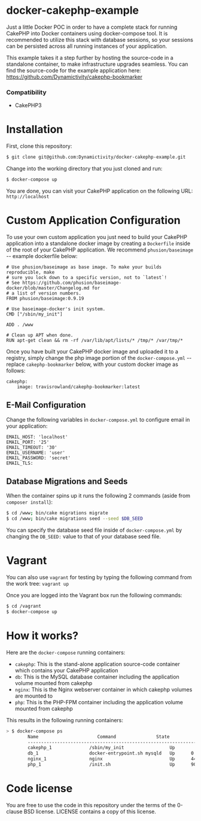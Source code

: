 docker-cakephp-example
==============

Just a little Docker POC in order to have a complete stack for running CakePHP into Docker containers using docker-compose tool. It is recommended to utilize this stack with database sessions, so your sessions can be persisted across all running instances of your application.

This example takes it a step further by hosting the source-code in a standalone container, to make infrastructure upgrades seamless. You can find the source-code for the example application here: https://github.com/Dynamictivity/cakephp-bookmarker

### Compatibility
- CakePHP3

# Installation

First, clone this repository:

```bash
$ git clone git@github.com:Dynamictivity/docker-cakephp-example.git
```

Change into the working directory that you just cloned and run:

```bash
$ docker-compose up
```

You are done, you can visit your CakePHP application on the following URL: `http://localhost`

# Custom Application Configuration

To use your own custom application you just need to build your CakePHP application into a standalone docker image by creating a `Dockerfile` inside of the root of your CakePHP application. We recommend `phusion/baseimage` -- example dockerfile below:

```
# Use phusion/baseimage as base image. To make your builds reproducible, make
# sure you lock down to a specific version, not to `latest`!
# See https://github.com/phusion/baseimage-docker/blob/master/Changelog.md for
# a list of version numbers.
FROM phusion/baseimage:0.9.19

# Use baseimage-docker's init system.
CMD ["/sbin/my_init"]

ADD . /www

# Clean up APT when done.
RUN apt-get clean && rm -rf /var/lib/apt/lists/* /tmp/* /var/tmp/*
```

Once you have built your CakePHP docker image and uploaded it to a registry, simply change the php image portion of the `docker-compose.yml` -- replace `cakephp-bookmarker` below, with your custom docker image as follows:

```
cakephp:
    image: travisrowland/cakephp-bookmarker:latest
```

## E-Mail Configuration
Change the following variables in `docker-compose.yml` to configure email in your application:

```
EMAIL_HOST: 'localhost'
EMAIL_PORT: '25'
EMAIL_TIMEOUT: '30'
EMAIL_USERNAME: 'user'
EMAIL_PASSWORD: 'secret'
EMAIL_TLS:
```

## Database Migrations and Seeds

When the container spins up it runs the following 2 commands (aside from `composer install`):

```bash
$ cd /www; bin/cake migrations migrate
$ cd /www; bin/cake migrations seed --seed $DB_SEED
```

You can specify the database seed file inside of `docker-compose.yml` by changing the `DB_SEED:` value to that of your database seed file.

# Vagrant
You can also use `vagrant` for testing by typing the following command from the work tree: `vagrant up`

Once you are logged into the Vagrant box run the following commands:

```bash
$ cd /vagrant
$ docker-compose up
```

# How it works?

Here are the `docker-compose` running containers:

* `cakephp`: This is the stand-alone application source-code container which contains your CakePHP application
* `db`: This is the MySQL database container including the application volume mounted from cakephp
* `nginx`: This is the Nginx webserver container in which cakephp volumes are mounted to
* `php`: This is the PHP-FPM container including the application volume mounted from cakephp

This results in the following running containers:

```bash
> $ docker-compose ps
        Name                      Command               State              Ports
        -------------------------------------------------------------------------------------------
        cakephp_1              /sbin/my_init                 Up
        db_1                   docker-entrypoint.sh mysqld   Up      0.0.0.0:3306->3306/tcp
        nginx_1                nginx                         Up      443/tcp, 0.0.0.0:80->80/tcp
        php_1                  /init.sh                      Up      9000/tcp
```

# Code license

You are free to use the code in this repository under the terms of the 0-clause BSD license. LICENSE contains a copy of this license.
